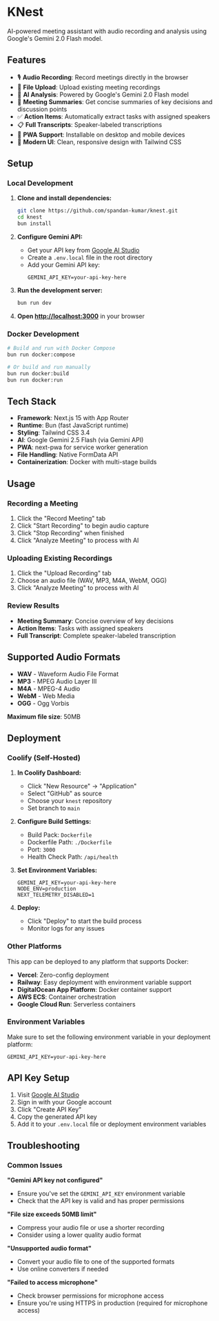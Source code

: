 # KNest

AI-powered meeting assistant with audio recording and analysis using Google's Gemini 2.0 Flash model.

## Features

- 🎙️ **Audio Recording**: Record meetings directly in the browser
- 📁 **File Upload**: Upload existing meeting recordings
- 🤖 **AI Analysis**: Powered by Google's Gemini 2.0 Flash model
- 📝 **Meeting Summaries**: Get concise summaries of key decisions and discussion points
- ✅ **Action Items**: Automatically extract tasks with assigned speakers
- 📋 **Full Transcripts**: Speaker-labeled transcriptions
- 📱 **PWA Support**: Installable on desktop and mobile devices
- 🎨 **Modern UI**: Clean, responsive design with Tailwind CSS

## Setup

### Local Development

1. **Clone and install dependencies:**
   ```bash
   git clone https://github.com/spandan-kumar/knest.git
   cd knest
   bun install
   ```

2. **Configure Gemini API:**
   - Get your API key from [Google AI Studio](https://makersuite.google.com/app/apikey)
   - Create a `.env.local` file in the root directory
   - Add your Gemini API key:
     ```
     GEMINI_API_KEY=your-api-key-here
     ```

3. **Run the development server:**
   ```bash
   bun run dev
   ```

4. **Open [http://localhost:3000](http://localhost:3000)** in your browser

### Docker Development

```bash
# Build and run with Docker Compose
bun run docker:compose

# Or build and run manually
bun run docker:build
bun run docker:run
```

## Tech Stack

- **Framework**: Next.js 15 with App Router
- **Runtime**: Bun (fast JavaScript runtime)
- **Styling**: Tailwind CSS 3.4
- **AI**: Google Gemini 2.5 Flash (via Gemini API)
- **PWA**: next-pwa for service worker generation
- **File Handling**: Native FormData API
- **Containerization**: Docker with multi-stage builds

## Usage

### Recording a Meeting
1. Click the "Record Meeting" tab
2. Click "Start Recording" to begin audio capture
3. Click "Stop Recording" when finished
4. Click "Analyze Meeting" to process with AI

### Uploading Existing Recordings
1. Click the "Upload Recording" tab
2. Choose an audio file (WAV, MP3, M4A, WebM, OGG)
3. Click "Analyze Meeting" to process with AI

### Review Results
- **Meeting Summary**: Concise overview of key decisions
- **Action Items**: Tasks with assigned speakers
- **Full Transcript**: Complete speaker-labeled transcription

## Supported Audio Formats

- **WAV** - Waveform Audio File Format
- **MP3** - MPEG Audio Layer III
- **M4A** - MPEG-4 Audio
- **WebM** - Web Media
- **OGG** - Ogg Vorbis

**Maximum file size**: 50MB

## Deployment

### Coolify (Self-Hosted)

1. **In Coolify Dashboard:**
   - Click "New Resource" → "Application"
   - Select "GitHub" as source
   - Choose your `knest` repository
   - Set branch to `main`

2. **Configure Build Settings:**
   - Build Pack: `Dockerfile`
   - Dockerfile Path: `./Dockerfile`
   - Port: `3000`
   - Health Check Path: `/api/health`

3. **Set Environment Variables:**
   ```
   GEMINI_API_KEY=your-api-key-here
   NODE_ENV=production
   NEXT_TELEMETRY_DISABLED=1
   ```

4. **Deploy:**
   - Click "Deploy" to start the build process
   - Monitor logs for any issues

### Other Platforms

This app can be deployed to any platform that supports Docker:

- **Vercel**: Zero-config deployment
- **Railway**: Easy deployment with environment variable support
- **DigitalOcean App Platform**: Docker container support
- **AWS ECS**: Container orchestration
- **Google Cloud Run**: Serverless containers

### Environment Variables

Make sure to set the following environment variable in your deployment platform:

```
GEMINI_API_KEY=your-api-key-here
```

## API Key Setup

1. Visit [Google AI Studio](https://makersuite.google.com/app/apikey)
2. Sign in with your Google account
3. Click "Create API Key"
4. Copy the generated API key
5. Add it to your `.env.local` file or deployment environment variables

## Troubleshooting

### Common Issues

**"Gemini API key not configured"**
- Ensure you've set the `GEMINI_API_KEY` environment variable
- Check that the API key is valid and has proper permissions

**"File size exceeds 50MB limit"**
- Compress your audio file or use a shorter recording
- Consider using a lower quality audio format

**"Unsupported audio format"**
- Convert your audio file to one of the supported formats
- Use online converters if needed

**"Failed to access microphone"**
- Check browser permissions for microphone access
- Ensure you're using HTTPS in production (required for microphone access)